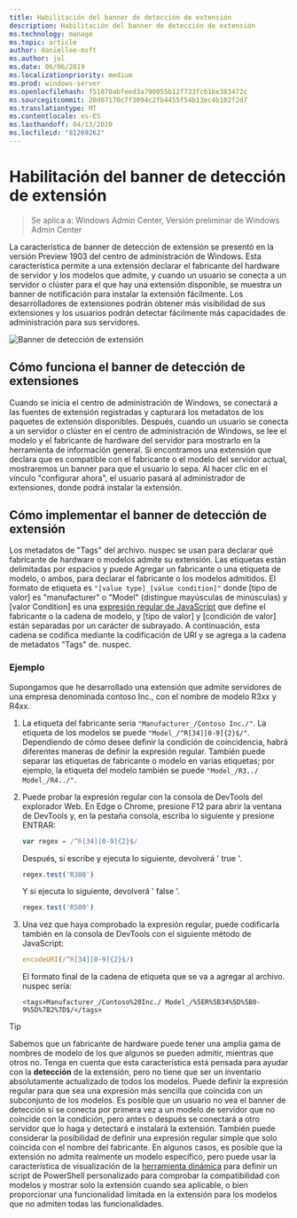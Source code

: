 ```yaml
---
title: Habilitación del banner de detección de extensión
description: Habilitación del banner de detección de extensión
ms.technology: manage
ms.topic: article
author: daniellee-msft
ms.author: jol
ms.date: 06/06/2019
ms.localizationpriority: medium
ms.prod: windows-server
ms.openlocfilehash: f51070abfeed3a790055b12f733fc61be383472c
ms.sourcegitcommit: 20d07170c7f3094c2fb4455f54b13ec4b102f2d7
ms.translationtype: MT
ms.contentlocale: es-ES
ms.lasthandoff: 04/13/2020
ms.locfileid: "81269262"
---
```

# <a name="enabling-the-extension-discovery-banner"></a>Habilitación del banner de detección de extensión

>Se aplica a: Windows Admin Center, Versión preliminar de Windows Admin Center

La característica de banner de detección de extensión se presentó en la versión Preview 1903 del centro de administración de Windows. Esta característica permite a una extensión declarar el fabricante del hardware de servidor y los modelos que admite, y cuando un usuario se conecta a un servidor o clúster para el que hay una extensión disponible, se muestra un banner de notificación para instalar la extensión fácilmente. Los desarrolladores de extensiones podrán obtener más visibilidad de sus extensiones y los usuarios podrán detectar fácilmente más capacidades de administración para sus servidores.

![Banner de detección de extensión](../../media/extend-guides-extension-discovery-banner/extension-discovery-banner.png)

## <a name="how-the-extension-discovery-banner-works"></a>Cómo funciona el banner de detección de extensiones

Cuando se inicia el centro de administración de Windows, se conectará a las fuentes de extensión registradas y capturará los metadatos de los paquetes de extensión disponibles. Después, cuando un usuario se conecta a un servidor o clúster en el centro de administración de Windows, se lee el modelo y el fabricante de hardware del servidor para mostrarlo en la herramienta de información general. Si encontramos una extensión que declara que es compatible con el fabricante o el modelo del servidor actual, mostraremos un banner para que el usuario lo sepa. Al hacer clic en el vínculo "configurar ahora", el usuario pasará al administrador de extensiones, donde podrá instalar la extensión.

## <a name="how-to-implement-the-extension-discovery-banner"></a>Cómo implementar el banner de detección de extensión

Los metadatos de "Tags" del archivo. nuspec se usan para declarar qué fabricante de hardware o modelos admite su extensión. Las etiquetas están delimitadas por espacios y puede Agregar un fabricante o una etiqueta de modelo, o ambos, para declarar el fabricante o los modelos admitidos. El formato de etiqueta es ``"[value type]_[value condition]"`` donde [tipo de valor] es "manufacturer" o "Model" (distingue mayúsculas de minúsculas) y [valor Condition] es una [expresión regular de JavaScript](https://developer.mozilla.org/docs/Web/JavaScript/Guide/Regular_Expressions) que define el fabricante o la cadena de modelo, y [tipo de valor] y [condición de valor] están separadas por un carácter de subrayado. A continuación, esta cadena se codifica mediante la codificación de URI y se agrega a la cadena de metadatos "Tags" de. nuspec.

### <a name="example"></a>Ejemplo

Supongamos que he desarrollado una extensión que admite servidores de una empresa denominada contoso Inc., con el nombre de modelo R3xx y R4xx.

1. La etiqueta del fabricante sería ``"Manufacturer_/Contoso Inc./"``. La etiqueta de los modelos se puede ``"Model_/^R[34][0-9]{2}$/"``. Dependiendo de cómo desee definir la condición de coincidencia, habrá diferentes maneras de definir la expresión regular. También puede separar las etiquetas de fabricante o modelo en varias etiquetas; por ejemplo, la etiqueta del modelo también se puede ``"Model_/R3../ Model_/R4../"``.
2. Puede probar la expresión regular con la consola de DevTools del explorador Web. En Edge o Chrome, presione F12 para abrir la ventana de DevTools y, en la pestaña consola, escriba lo siguiente y presione ENTRAR:

   ```javascript
   var regex = /^R[34][0-9]{2}$/
   ```

   Después, si escribe y ejecuta lo siguiente, devolverá ' true '.

   ```javascript
   regex.test('R300')
   ```

   Y si ejecuta lo siguiente, devolverá ' false '.

   ```javascript
   regex.test('R500')
   ```

3. Una vez que haya comprobado la expresión regular, puede codificarla también en la consola de DevTools con el siguiente método de JavaScript:

   ```javascript
   encodeURI(/^R[34][0-9]{2}$/)
   ```

   El formato final de la cadena de etiqueta que se va a agregar al archivo. nuspec sería:

   ```
   <tags>Manufacturer_/Contoso%20Inc./ Model_/%5ER%5B34%5D%5B0-9%5D%7B2%7D$/</tags>
   ```

> [!Tip]
> Sabemos que un fabricante de hardware puede tener una amplia gama de nombres de modelo de los que algunos se pueden admitir, mientras que otros no. Tenga en cuenta que esta característica está pensada para ayudar con la **detección** de la extensión, pero no tiene que ser un inventario absolutamente actualizado de todos los modelos. Puede definir la expresión regular para que sea una expresión más sencilla que coincida con un subconjunto de los modelos. Es posible que un usuario no vea el banner de detección si se conecta por primera vez a un modelo de servidor que no coincide con la condición, pero antes o después se conectará a otro servidor que lo haga y detectará e instalará la extensión. También puede considerar la posibilidad de definir una expresión regular simple que solo coincida con el nombre del fabricante. En algunos casos, es posible que la extensión no admita realmente un modelo específico, pero puede usar la característica de visualización de la [herramienta dinámica](./dynamic-tool-display.md) para definir un script de PowerShell personalizado para comprobar la compatibilidad con modelos y mostrar solo la extensión cuando sea aplicable, o bien proporcionar una funcionalidad limitada en la extensión para los modelos que no admiten todas las funcionalidades.